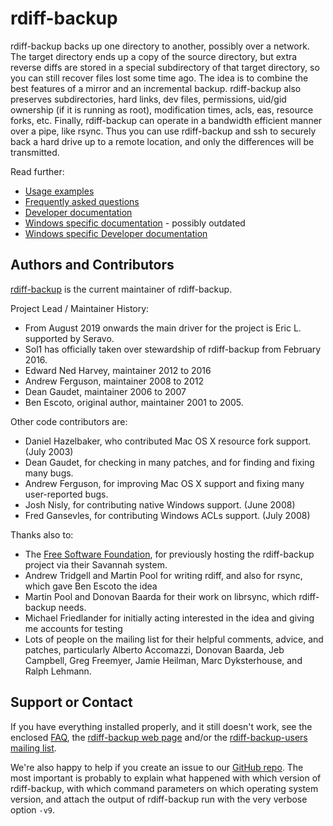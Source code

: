 # rdiff-backup

rdiff-backup backs up one directory to another, possibly over a network. The target directory ends up a copy of the source directory, but extra reverse diffs are stored in a special subdirectory of that target directory, so you can still recover files lost some time ago. The idea is to combine the best features of a mirror and an incremental backup. rdiff-backup also preserves subdirectories, hard links, dev files, permissions, uid/gid ownership (if it is running as root), modification times, acls, eas, resource forks, etc. Finally, rdiff-backup can operate in a bandwidth efficient manner over a pipe, like rsync. Thus you can use rdiff-backup and ssh to securely back a hard drive up to a remote location, and only the differences will be transmitted. 

Read further:

* [Usage examples](examples.md)
* [Frequently asked questions](FAQ.md)
* [Developer documentation](DEVELOP.md)
* [Windows specific documentation](Windows-README.md) - possibly outdated
* [Windows specific Developer documentation](Windows-DEVELOP.md)

## Authors and Contributors

[rdiff-backup](https://github.com/rdiff-backup) is the current maintainer of rdiff-backup. 

Project Lead / Maintainer History:

* From August 2019 onwards the main driver for the project is Eric L. supported by Seravo.
* Sol1 has officially taken over stewardship of rdiff-backup from February 2016.
* Edward Ned Harvey, maintainer 2012 to 2016
* Andrew Ferguson, maintainer 2008 to 2012
* Dean Gaudet, maintainer 2006 to 2007
* Ben Escoto, original author, maintainer 2001 to 2005.

Other code contributors are:

* Daniel Hazelbaker, who contributed Mac OS X resource fork support. (July 2003)
* Dean Gaudet, for checking in many patches, and for finding and fixing many bugs.
* Andrew Ferguson, for improving Mac OS X support and fixing many user-reported bugs.
* Josh Nisly, for contributing native Windows support. (June 2008)
* Fred Gansevles, for contributing Windows ACLs support. (July 2008)


Thanks also to:

* The [Free Software Foundation](http://www.fsf.org/), for previously hosting the rdiff-backup project via their Savannah system.
* Andrew Tridgell and Martin Pool for writing rdiff, and also for rsync, which gave Ben Escoto the idea
* Martin Pool and Donovan Baarda for their work on librsync, which rdiff-backup needs.
* Michael Friedlander for initially acting interested in the idea and giving me accounts for testing
* Lots of people on the mailing list for their helpful comments, advice, and patches, particularly Alberto Accomazzi, Donovan Baarda, Jeb Campbell, Greg Freemyer, Jamie Heilman, Marc Dyksterhouse, and Ralph Lehmann.


## Support or Contact

If you have everything installed properly, and it still doesn't work,
see the enclosed [FAQ](docs/FAQ.md), the [rdiff-backup web page](https://rdiff-backup.net/)
and/or the [rdiff-backup-users mailing list](https://lists.nongnu.org/mailman/listinfo/rdiff-backup-users).

We're also happy to help if you create an issue to our
[GitHub repo](https://github.com/rdiff-backup/rdiff-backup/issues). The most
important is probably to explain what happened with which version of rdiff-backup,
with which command parameters on which operating system version, and attach the output
of rdiff-backup run with the very verbose option `-v9`.
